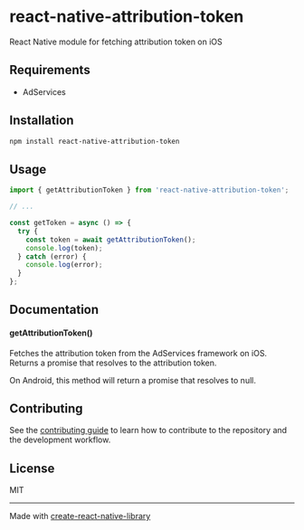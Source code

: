 # react-native-attribution-token

React Native module for fetching attribution token on iOS

## Requirements
- AdServices

## Installation

```sh
npm install react-native-attribution-token
```

## Usage


```js
import { getAttributionToken } from 'react-native-attribution-token';

// ...

const getToken = async () => {
  try {
    const token = await getAttributionToken();
    console.log(token);
  } catch (error) {
    console.log(error);
  }
};
```

## Documentation

#### getAttributionToken()
Fetches the attribution token from the AdServices framework on iOS. Returns a promise that resolves to the attribution token.

On Android, this method will return a promise that resolves to null.


## Contributing

See the [contributing guide](CONTRIBUTING.md) to learn how to contribute to the repository and the development workflow.

## License

MIT

---

Made with [create-react-native-library](https://github.com/callstack/react-native-builder-bob)
